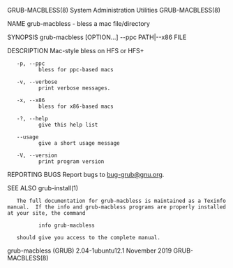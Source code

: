 GRUB-MACBLESS(8)                                                                       System Administration Utilities                                                                       GRUB-MACBLESS(8)

NAME
       grub-macbless - bless a mac file/directory

SYNOPSIS
       grub-macbless [OPTION...] --ppc PATH|--x86 FILE

DESCRIPTION
       Mac-style bless on HFS or HFS+

       -p, --ppc
              bless for ppc-based macs

       -v, --verbose
              print verbose messages.

       -x, --x86
              bless for x86-based macs

       -?, --help
              give this help list

       --usage
              give a short usage message

       -V, --version
              print program version

REPORTING BUGS
       Report bugs to <bug-grub@gnu.org>.

SEE ALSO
       grub-install(1)

       The full documentation for grub-macbless is maintained as a Texinfo manual.  If the info and grub-macbless programs are properly installed at your site, the command

              info grub-macbless

       should give you access to the complete manual.

grub-macbless (GRUB) 2.04-1ubuntu12.1                                                           November 2019                                                                                GRUB-MACBLESS(8)
